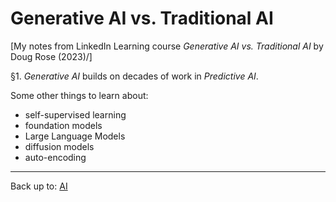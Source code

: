 # Generative AI vs. Traditional AI

\[My notes from LinkedIn Learning course *Generative AI vs. Traditional AI* by Doug Rose (2023)/]

§1. *Generative AI* builds on decades of work in *Predictive AI*.



Some other things to learn about:
- self-supervised learning
- foundation models
- Large Language Models
- diffusion models
- auto-encoding


----

Back up to: [AI](../index.md)
